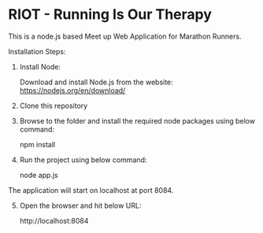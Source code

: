 # RIOT - Running Is Our Therapy
This is a node.js based Meet up Web Application for Marathon Runners.

Installation Steps:

1. Install Node:

    Download and install Node.js from the website:
https://nodejs.org/en/download/

2. Clone this repository
3. Browse to the folder and install the required node packages using below command:

    npm install

4.  Run the project using below command:

    node app.js


The application will start on localhost at port 8084.

5. Open the browser and hit below URL:
    
    http://localhost:8084
